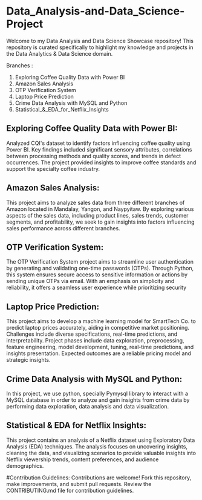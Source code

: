 # Data_Analysis-and-Data_Science-Project
Welcome to my Data Analysis and Data Science Showcase repository! This repository is curated specifically to highlight my knowledge and projects in the Data Analytics & Data Science domain.

Branches : 
1. Exploring Coffee Quality Data with Power BI
2. Amazon Sales Analysis
3. OTP Verification System
4. Laptop Price Prediction
5. Crime Data Analysis with MySQL and Python
6. Statistical_&_EDA_for_Netflix_Insights

## **Exploring Coffee Quality Data with Power BI:**
Analyzed CQI's dataset to identify factors influencing coffee quality using Power BI. Key findings included significant sensory attributes, correlations between processing methods and quality scores, and trends in defect occurrences. The project provided insights to improve coffee standards and support the specialty coffee industry.

## **Amazon Sales Analysis:**
This project aims to analyze sales data from three different branches of Amazon located in Mandalay, Yangon, and Naypyitaw. By exploring various aspects of the sales data, including product lines, sales trends, customer segments, and profitability, we seek to gain insights into factors influencing sales performance across different branches.

## **OTP Verification System:** 
The OTP Verification System project aims to streamline user authentication by generating and validating one-time passwords (OTPs). Through Python, this system ensures secure access to sensitive information or actions by sending unique OTPs via email. With an emphasis on simplicity and reliability, it offers a seamless user experience while prioritizing security

## **Laptop Price Prediction:**
This project aims to develop a machine learning model for SmartTech Co. to predict laptop prices accurately, aiding in competitive market positioning. Challenges include diverse specifications, real-time predictions, and interpretability. Project phases include data exploration, preprocessing, feature engineering, model development, tuning, real-time predictions, and insights presentation. Expected outcomes are a reliable pricing model and strategic insights.

## **Crime Data Analysis with MySQL and Python:** 
In this project, we use python, specially Pymysql library to interact with a MySQL database in order to analyze and gain insights from crime data by performing data exploration, data analysis and data visualization.

## **Statistical & EDA for Netflix Insights:** 
This project contains an analysis of a Netflix dataset using Exploratory Data Analysis (EDA) techniques. The analysis focuses on uncovering insights, cleaning the data, and visualizing scenarios to provide valuable insights into Netflix viewership trends, content preferences, and audience demographics.

#Contribution Guidelines: Contributions are welcome! Fork this repository, make improvements, and submit pull requests. Review the CONTRIBUTING.md file for contribution guidelines.
